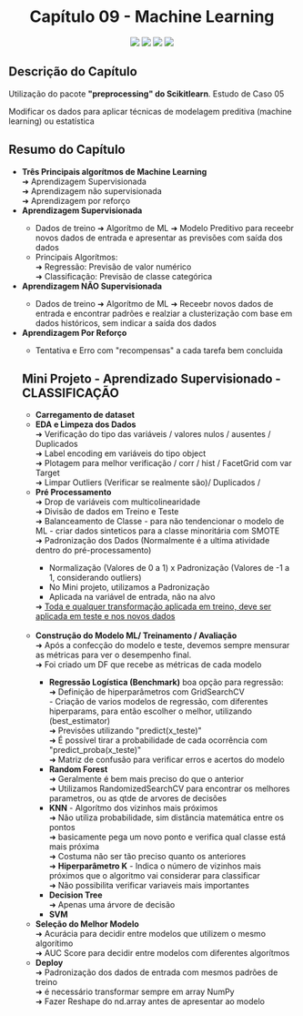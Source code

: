 <h1 align="center"> Capítulo 09 - Machine Learning</h1>

<p align="center">
  <img src="https://img.shields.io/badge/Python-FFD43B?style=for-the-badge&logo=python&logoColor=blue">
  <img src="https://img.shields.io/badge/Pandas-2C2D72?style=for-the-badge&logo=pandas&logoColor=white">
  <img src="https://img.shields.io/badge/numpy-%23013243.svg?style=for-the-badge&logo=numpy&logoColor=white">
  <img src="https://img.shields.io/badge/scikit_learn-F7931E?style=for-the-badge&logo=scikit-learn&logoColor=white">
</p>

<h2>Descrição do Capítulo</h2>
<p>Utilização do pacote <b>"preprocessing" do Scikitlearn</b>. Estudo de Caso 05</p>
<p>Modificar os dados para aplicar técnicas de modelagem preditiva (machine learning) ou estatística</p>

<h2>Resumo do Capítulo</h2>
<ul>
 <li><b>Três Principais algorítmos de Machine Learning</b></li>
 ➜ Aprendizagem Supervisionada<br>
 ➜ Aprendizagem não supervisionada <br>
 ➜ Aprendizagem por reforço<br>

  <li><b>Aprendizagem Supervisionada</b></li>
    <ul>
      <li>Dados de treino ➜ Algorítmo de ML ➜ Modelo Preditivo para receebr novos dados de entrada e apresentar as previsões com saída dos dados</li>
      <li>Principais Algorítmos:</li>
      ➜ Regressão: Previsão de valor numérico<br>
      ➜ Classificação: Previsão de classe categórica<br>
    </ul>
  <li><b>Aprendizagem NÃO Supervisionada</b></li>
    <ul>
      <li>Dados de treino ➜ Algorítmo de ML ➜ Receebr novos dados de entrada e encontrar padrões e realziar a clusterização com base em dados históricos, sem indicar a saída dos dados
    </ul>
  <li><b>Aprendizagem Por Reforço</b></li>
    <ul>
      <li>Tentativa e Erro com "recompensas" a cada tarefa bem concluida</li>
    </ul>
  
<h2>Mini Projeto - Aprendizado Supervisionado - CLASSIFICAÇÃO</h2>
<ul>
 <li><b>Carregamento de dataset</b></li>
 <li><b>EDA e Limpeza dos Dados</b></li>
 ➜ Verificação do tipo das variáveis / valores nulos / ausentes / Duplicados<br>
 ➜ Label encoding em variáveis do tipo object <br>
 ➜ Plotagem para melhor verificação / corr / hist / FacetGrid com var Target<br>
 ➜ Limpar Outliers (Verificar se realmente são)/ Duplicados / 
 <li><b>Pré Processamento</b></li>
 ➜ Drop de variáveis com multicolinearidade<br>
 ➜ Divisão de dados em Treino e Teste<br>
 ➜ Balanceamento de Classe - para não tendencionar o modelo de ML - criar dados sinteticos para a classe minoritária com SMOTE<br>
 ➜ Padronização dos Dados (Normalmente é a ultima atividade dentro do pré-processamento) 
 <ul>
      <li>Normalização (Valores de 0 a 1) x Padronização (Valores de -1 a 1, considerando outliers)</li>
      <li>No Mini projeto, utilizamos a Padronização</li>
      <li>Aplicada na variável de entrada, não na alvo</li> 
  </ul>
  ➜ <u>Toda e qualquer transformação aplicada em treino, deve ser aplicada em teste e nos novos dados</u>
  <br>  <br>
 <li><b>Construção do Modelo ML/ Treinamento / Avaliação</b></li>
  ➜ Após a confecção do modelo e teste, devemos sempre mensurar as métricas para ver o desempenho final.<br>
  ➜ Foi criado um DF que recebe as métricas de cada modelo
 <ul>
      <li><b>Regressão Logística (Benchmark)</b> boa opção para regressão:</li>
      ➜ Definição de hiperparâmetros com GridSearchCV<br>
      - Criação de varios modelos de regressão, com diferentes hiperparams, para então escolher o melhor, utilizando (best_estimator)<br>
      ➜ Previsões utilizando "predict(x_teste)"<br>
      ➜ É possível tirar a probabilidade de cada ocorrência com "predict_proba(x_teste)"<br>
      ➜ Matriz de confusão para verificar erros e acertos do modelo<br>
    <li><b>Random Forest</b></li>
    ➜ Geralmente é bem mais preciso do que o anterior<br>
    ➜ Utilizamos RandomizedSearchCV para encontrar os melhores parametros, ou as qtde de arvores de decisões<br>
    <li><b>KNN</b> - Algorítmo dos vizinhos mais próximos</li>
    ➜ Não utiliza probabilidade, sim distância matemática entre os pontos<br>
    ➜ basicamente pega um novo ponto e verifica qual classe está mais próxima<br>
    ➜ Costuma não ser tão preciso quanto os anteriores<br>
    ➜ <b>Hiperparâmetro K</b> - Indica o número de vizinhos mais próximos que o algoritmo vai considerar para classificar<br>
    ➜ Não possibilita verificar variaveis mais importantes<br>
    <li><b>Decision Tree</b></li>
    ➜ Apenas uma árvore de decisão
    <li><b>SVM</b></li>
  </ul>

   <li><b>Seleção do Melhor Modelo</b></li>
   ➜ Acurácia para decidir entre modelos que utilizem o mesmo algorítimo<br>
   ➜ AUC Score para decidir entre modelos com diferentes algorítmos

   <li><b>Deploy</b></li>
   ➜ Padronização dos dados de entrada com mesmos padrões de treino<br>
   ➜ é necessário transformar sempre em array NumPy<br>
   ➜ Fazer Reshape do nd.array antes de apresentar ao modelo





      
